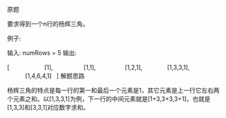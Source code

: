 原题

要求得到一个n行的杨辉三角。

例子:

输入: numRows = 5
输出:

[  
　　　　　[1],  
　　　　 [1,1],  
　　　　[1,2,1],  
　　　 [1,3,3,1],  
　　　[1,4,6,4,1]  
            ]
解题思路

杨辉三角的特点是每一行的第一和最后一个元素是1，其它元素是上一行它左右两个元素之和。以[1,3,3,1]为例，下一行的中间元素就是[1+3,3+3,3+1]，也就是[1,3,3]和[3,3,1]对应数字求和。
